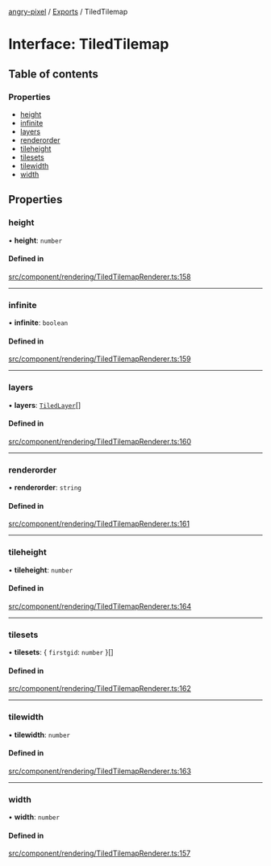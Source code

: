 [angry-pixel](../README.md) / [Exports](../modules.md) / TiledTilemap

# Interface: TiledTilemap

## Table of contents

### Properties

- [height](TiledTilemap.md#height)
- [infinite](TiledTilemap.md#infinite)
- [layers](TiledTilemap.md#layers)
- [renderorder](TiledTilemap.md#renderorder)
- [tileheight](TiledTilemap.md#tileheight)
- [tilesets](TiledTilemap.md#tilesets)
- [tilewidth](TiledTilemap.md#tilewidth)
- [width](TiledTilemap.md#width)

## Properties

### height

• **height**: `number`

#### Defined in

[src/component/rendering/TiledTilemapRenderer.ts:158](https://github.com/angry-pixel-studio/angry-pixel-engine/blob/88e4d4a/src/component/rendering/TiledTilemapRenderer.ts#L158)

___

### infinite

• **infinite**: `boolean`

#### Defined in

[src/component/rendering/TiledTilemapRenderer.ts:159](https://github.com/angry-pixel-studio/angry-pixel-engine/blob/88e4d4a/src/component/rendering/TiledTilemapRenderer.ts#L159)

___

### layers

• **layers**: [`TiledLayer`](TiledLayer.md)[]

#### Defined in

[src/component/rendering/TiledTilemapRenderer.ts:160](https://github.com/angry-pixel-studio/angry-pixel-engine/blob/88e4d4a/src/component/rendering/TiledTilemapRenderer.ts#L160)

___

### renderorder

• **renderorder**: `string`

#### Defined in

[src/component/rendering/TiledTilemapRenderer.ts:161](https://github.com/angry-pixel-studio/angry-pixel-engine/blob/88e4d4a/src/component/rendering/TiledTilemapRenderer.ts#L161)

___

### tileheight

• **tileheight**: `number`

#### Defined in

[src/component/rendering/TiledTilemapRenderer.ts:164](https://github.com/angry-pixel-studio/angry-pixel-engine/blob/88e4d4a/src/component/rendering/TiledTilemapRenderer.ts#L164)

___

### tilesets

• **tilesets**: { `firstgid`: `number`  }[]

#### Defined in

[src/component/rendering/TiledTilemapRenderer.ts:162](https://github.com/angry-pixel-studio/angry-pixel-engine/blob/88e4d4a/src/component/rendering/TiledTilemapRenderer.ts#L162)

___

### tilewidth

• **tilewidth**: `number`

#### Defined in

[src/component/rendering/TiledTilemapRenderer.ts:163](https://github.com/angry-pixel-studio/angry-pixel-engine/blob/88e4d4a/src/component/rendering/TiledTilemapRenderer.ts#L163)

___

### width

• **width**: `number`

#### Defined in

[src/component/rendering/TiledTilemapRenderer.ts:157](https://github.com/angry-pixel-studio/angry-pixel-engine/blob/88e4d4a/src/component/rendering/TiledTilemapRenderer.ts#L157)
